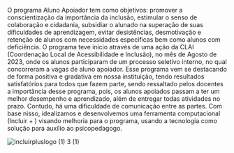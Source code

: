 
  O programa Aluno Apoiador tem como objetivos: promover a conscientização da importância da inclusão, estimular o senso de colaboração e cidadania, subsidiar o alunado na superação de suas dificuldades de aprendizagem, evitar desistências, desmotivação e retenção de alunos com necessidades específicas bem como alunos com deficiência. O programa teve início através de uma ação da CLAI (Coordenação Local de Acessibilidade e Inclusão), no mês de Agosto de 2023, onde os alunos participaram de um processo seletivo interno, no qual concorreram a vagas de aluno apoiador.
  Esse programa vem se destacando de forma positiva e gradativa em nossa instituição, tendo resultados satisfatórios para todos que fazem parte, sendo ressaltado pelos docentes a importância desse programa, pois, os alunos apoiados passam a ter um melhor desempenho e aprendizado, além de entregar todas atividades no prazo. Contudo, há uma dificuldade de comunicação entre as partes. 
  Com base nisso, idealizamos e desenvolvemos uma ferramenta computacional (Incluir + ) visando melhoria para o programa, usando a tecnologia como solução para auxílio ao psicopedagogo.

![incluirpluslogo (1) 3 (1)](https://github.com/user-attachments/assets/c30c0a6b-7062-4f43-980f-82cdb23a554a)

